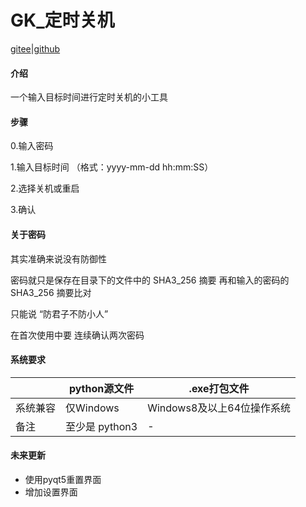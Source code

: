 # GK_定时关机

[gitee](https://gitee.com/liang2457/gk-timed-shutdown)|[github](https://github.com/Liang457/gk-timed-shutdown)

#### 介绍
一个输入目标时间进行定时关机的小工具

#### 步骤

0.输入密码

1.输入目标时间 （格式：yyyy-mm-dd hh:mm:SS）

2.选择关机或重启

3.确认

#### 关于密码
其实准确来说没有防御性

密码就只是保存在目录下的文件中的 SHA3_256 摘要
再和输入的密码的 SHA3_256 摘要比对

只能说 “防君子不防小人”

在首次使用中要 连续确认两次密码

#### 系统要求
|      | python源文件   | .exe打包文件           |
|------|-------------|--------------------|
| 系统兼容 | 仅Windows    | Windows8及以上64位操作系统 |
| 备注   | 至少是 python3 | -                  |

#### 未来更新
- 使用pyqt5重置界面
- 增加设置界面